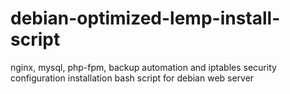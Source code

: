 # debian-optimized-lemp-install-script
nginx, mysql, php-fpm, backup automation and iptables security configuration installation bash script for debian web server 
